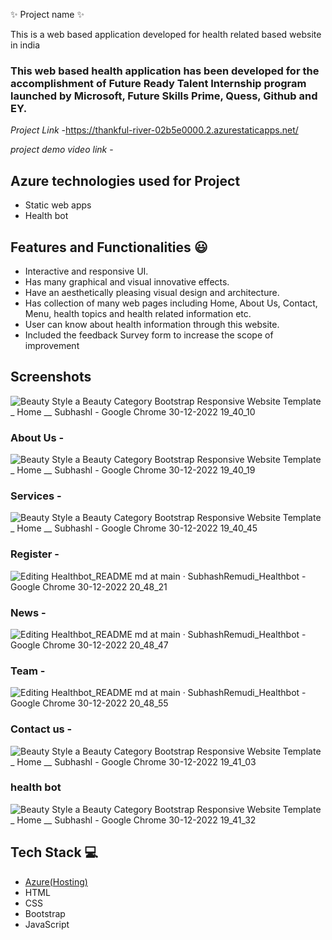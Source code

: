  ✨  Project name ✨

This is a web based application developed for health related based website in india

### This web based health application has been developed for the accomplishment of Future Ready Talent Internship program launched by Microsoft, Future Skills Prime, Quess, Github and EY.


*Project Link* -https://thankful-river-02b5e0000.2.azurestaticapps.net/


*project demo video link* - 

## Azure technologies used for Project

- Static web apps
- Health bot

## Features and Functionalities 😃

- Interactive and responsive UI.
- Has many graphical and visual innovative effects.
- Have an aesthetically pleasing visual design and architecture.
- Has collection of many web pages including Home, About Us, Contact, Menu, health topics and health related information etc.
- User can know about health information through this website.
- Included the feedback Survey form to increase the scope of improvement 

## Screenshots
![Beauty Style a Beauty Category Bootstrap Responsive Website Template _ Home __ Subhashl - Google Chrome 30-12-2022 19_40_10](https://user-images.githubusercontent.com/119313306/210080603-f9fd7e0f-d0ca-4860-949a-f3102908962d.png)

### About Us -

![Beauty Style a Beauty Category Bootstrap Responsive Website Template _ Home __ Subhashl - Google Chrome 30-12-2022 19_40_19](https://user-images.githubusercontent.com/119313306/210080638-b549035e-d5e6-4c27-9b4d-e363a469bdd3.png)

### Services -


![Beauty Style a Beauty Category Bootstrap Responsive Website Template _ Home __ Subhashl - Google Chrome 30-12-2022 19_40_45](https://user-images.githubusercontent.com/119313306/210080676-d2dc92de-8f0e-4d13-a36b-298cda2f8e33.png)

### Register -
![Editing Healthbot_README md at main · SubhashRemudi_Healthbot - Google Chrome 30-12-2022 20_48_21](https://user-images.githubusercontent.com/119313306/210085930-f9d94006-422d-4387-b518-e3603f9b1d12.png)


### News - 
![Editing Healthbot_README md at main · SubhashRemudi_Healthbot - Google Chrome 30-12-2022 20_48_47](https://user-images.githubusercontent.com/119313306/210085948-905b021e-7f14-426d-bd0f-319059c4acbb.png)


### Team -
![Editing Healthbot_README md at main · SubhashRemudi_Healthbot - Google Chrome 30-12-2022 20_48_55](https://user-images.githubusercontent.com/119313306/210085968-92e1a8d4-d379-4bcf-aef8-863f7b0ed495.png)


### Contact us -


![Beauty Style a Beauty Category Bootstrap Responsive Website Template _ Home __ Subhashl - Google Chrome 30-12-2022 19_41_03](https://user-images.githubusercontent.com/119313306/210080694-40cc11f8-0ca2-4079-b7f4-d6c5026b0c6a.png)

### health bot


![Beauty Style a Beauty Category Bootstrap Responsive Website Template _ Home __ Subhashl - Google Chrome 30-12-2022 19_41_32](https://user-images.githubusercontent.com/119313306/210086068-6b589b19-f097-4328-802b-b632ce71cf01.png)

## Tech Stack 💻

- [Azure(Hosting)](https://azure.microsoft.com/en-in/features/azure-portal/)
- HTML
- CSS
- Bootstrap
- JavaScript
